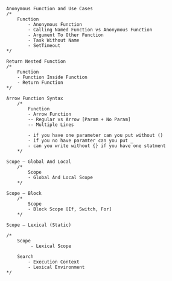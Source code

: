 <!-- Lesson-01 -->
    Anonymous Function and Use Cases
    /*
        Function
            - Anonymous Function
            - Calling Named Function vs Anonymous Function
            - Argument To Other Function
            - Task Without Name
            - SetTimeout
    */

<!-- Lesson-02 -->
    Return Nested Function
    /*
        Function
        - Function Inside Function
        - Return Function
    */

<!-- Lesson-03 -->
    Arrow Function Syntax
        /*
            Function
            - Arrow Function
            -- Regular vs Arrow [Param + No Param]
            -- Multiple Lines

            - if you have one parameter can you put without () 
            - if you no have paramter can you put _
            - can you write without {} if you have one statment
        */

<!-- Lesson-04 -->
    Scope – Global And Local
        /*
            Scope
            - Global And Local Scope
        */

<!-- Lesson-05 -->
    Scope – Block
        /*
            Scope
            - Block Scope [If, Switch, For]
        */
<!-- Lesson-06 -->
    Scope – Lexical (Static)

    /*
        Scope
             - Lexical Scope

        Search
            - Execution Context
            - Lexical Environment
    */
